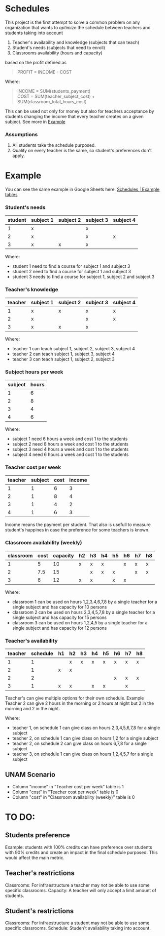 # Schedules

This project is the first attempt to solve a common problem on any organization that wants to *optimize* the schedule between teachers and students taking into account 
1. Teacher's availability and knowledge (subjects that can teach)
2. Student's needs (subjects that need to enroll)
3. Classrooms availability (hours and capacity)

based on the profit defined as

> PROFIT = INCOME - COST  

Where:  
> INCOME = SUM(students_payment)  
> COST = SUM(teacher_subject_cost) + SUM(classroom_total_hours_cost)  

This can be used not only for money but also for teachers acceptance by students changing the income that every teacher creates on a given subject. See more in [Example](#example)

### Assumptions
1. All students take the schedule purposed.
2. Quality on every teacher is the same, so student's preferences don't apply.


# Example

You can see the same example in Google Sheets here: [Schedules | Example tables](https://docs.google.com/spreadsheets/d/1sreTuAUG9ZhNeeUrbaPRySFlNXCtdgsaaKbC9FoxGHU/edit?usp=sharing)

### Student's needs
| student | subject 1 | subject 2 | subject 3 | subject 4 |
|---------|-----------|-----------|-----------|-----------|
| 1       | x         |           | x         |           |
| 2       | x         |           | x         | x         |
| 3       | x         | x         | x         |           |

Where:
* student 1 need to find a course for subject 1 and subject 3
* student 2 need to find a course for subject 1 and subject 3
* student 3 needs to find a course for subject 1, subject 2 and subject 3

### Teacher's knowledge
| teacher | subject 1 | subject 2 | subject 3 | subject 4 |
|---------|-----------|-----------|-----------|-----------|
| 1       | x         | x         | x         | x         |
| 2       | x         |           | x         | x         |
| 3       | x         | x         | x         |           |

Where:
* teacher 1 can teach subject 1, subject 2, subject 3, subject 4
* teacher 2 can teach subject 1, subject 3, subject 4
* teacher 3 can teach subject 1, subject 2, subject 3

### Subject hours per week
| subject | hours |
|---------|-------|
| 1       | 6     |
| 2       | 8     |
| 3       | 4     |
| 4       | 6     |

Where:
* subject 1 need 6 hours a week and cost 1 to the students
* subject 2 need 8 hours a week and cost 1 to the students
* subject 3 need 4 hours a week and cost 1 to the students
* subject 4 need 6 hours a week and cost 1 to the students

### Teacher cost per week
| teacher | subject | cost | income |
|---------|---------|------|--------|
| 1       | 1       | 6    | 3      |
| 2       | 1       | 8    | 4      |
| 3       | 1       | 4    | 2      |
| 4       | 1       | 6    | 3      |

Income means the payment per student. That also is usefull to measure student's happines in case the preference for some teachers is known.

### Classroom availability (weekly)
| classroom | cost | capacity | h2 | h3 | h4 | h5 | h6 | h7 | h8 |
|-----------|------|----------|----|----|----| ---|----|----|----|
| 1         | 5    | 10       | x  | x  | x  |    | x  | x  | x  |
| 2         | 7.5  | 15       |    | x  | x  | x  |    | x  | x  |
| 3         | 6    | 12       | x  | x  |    | x  | x  |    |    |

Where:
* classroom 1 can be used on hours 1,2,3,4,6,7,8 by a single teacher for a single subject and has capacity for 10 persons
* classroom 2 can be used on hours 2,3,4,5,7,8 by a single teacher for a single subject and has capacity for 15 persons
* classroom 3 can be used on hours 1,2,4,5 by a single teacher for a single subject and has capacity for 12 persons

### Teacher's availability
| teacher | schedule | h1 | h2 | h3 | h4 | h5 | h6 | h7 | h8 |
|---------|----------|----|----|----| ---|----|----|----|----|
| 1       | 1        |    | x  | x  | x  | x  | x  | x  | x  |
| 2       | 1        | x  | x  |    |    |    |    |    |    |
| 2       | 2        |    |    |    |    |    | x  | x  | x  |
| 3       | 1        | x  | x  |    | x  | x  |    | x  |    |

Teacher's can give multiple options for their own schedule. Example Teacher 2 can give 2 hours in the morning or 2 hours at night but 2 in the morning and 2 in the night.

Where:
* teacher 1, on schedule 1 can give class on hours 2,3,4,5,6,7,8 for a single subject
* teacher 2, on schedule 1 can give class on hours 1,2 for a single subject
* teacher 2, on schedule 2 can give class on hours 6,7,8 for a single subject
* teacher 3, on schedule 1 can give class on hours 1,2,4,5,7 for a single subject



## UNAM Scenario  
* Column "income" in "Teacher cost per week" table is 1
* Column "cost" in "Teacher cost per week" table is 0
* Column "cost" in "Classroom availability (weekly)" table is 0

# TO DO: 
## Students preference
Example: students with 100% credits can have preference over students with 90% credits and create an impact in the final schedule purposed. This would affect the main metric.

## Teacher's restrictions
Classrooms: For infraestructure a teacher may not be able to use some specific classrooms.
Capacity: A teacher will only accept a limit amount of students.

## Student's restrictions
Classrooms: For infraestructure a student may not be able to use some specific classrooms.
Schedule: Studen't availability taking into account.
